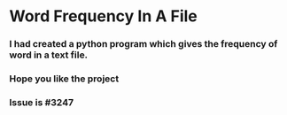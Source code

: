 # Word Frequency In A File
### I had created a python program which gives the frequency of word in a text file.
### Hope you like the project
### Issue is #3247 

